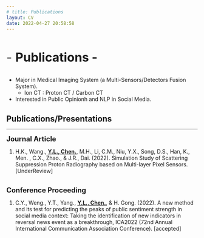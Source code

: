 ```yaml
---
# title: Publications
layout: CV
date: 2022-04-27 20:58:58
---
```


<link rel="stylesheet" href="../fonts/iconfont3/iconfont.css">
<br>
<br>
<div class="title">
    - <i class="iconfont icon-lunwenpingshen" style="font-size: 1em;"></i><strong>Publications -</strong>
</div>
<br>


* Major in Medical Imaging System (a Multi-Sensors/Detectors Fusion System).
    * Ion CT : Proton CT / Carbon CT
* Interested in Public Opinionh and NLP in Social Media.

<br>
<div style="font-size: 1.5em;"><strong>Publications/Presentations</strong></div>
<hr />


<div style="font-size: 1.3em;"><strong>Journal Article</strong></div>

<ol>

<li>H.K., Wang., <strong><u>Y.L., Chen.</u></strong>, M.H., Li, C.M., Niu, Y.X., Song, D.S., Han, K., Men. , C.X., Zhao., & J.R., Dai. (2022). Simulation Study of Scattering Suppression Proton Radiography based on Multi-layer Pixel Sensors. [UnderReview]
</li>
<br>


</ol>


<div style="font-size: 1.3em;"><strong>Conference Proceeding</strong></div>

<ol>

<li>
C.Y., Weng., Y.T., Yang., <strong><u>Y.L., Chen.</u></strong>, & H. Gong. (2022). A new method and its test for predicting the peaks of public sentiment strength in social media context: Taking the identification of new indicators in reversal news event as a breakthrough, ICA2022 (72nd Annual International Communication Association Conference). [accepted]
</li>

</ol>

<style>
    .title{
        /* width: 90px;
        height: 90px; */
        font-size: 32px;
    }

</style>